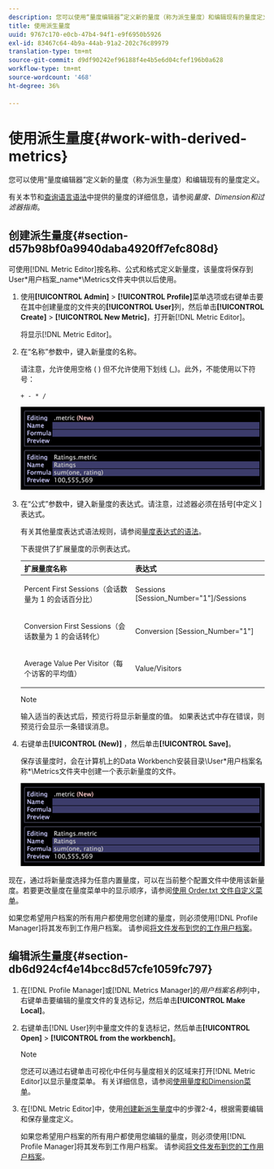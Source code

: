 ```yaml
---
description: 您可以使用“量度编辑器”定义新的量度（称为派生量度）和编辑现有的量度定义。
title: 使用派生量度
uuid: 9767c170-e0cb-47b4-94f1-e9f6950b5926
exl-id: 83467c64-4b9a-44ab-91a2-202c76c89979
translation-type: tm+mt
source-git-commit: d9df90242ef96188f4e4b5e6d04cfef196b0a628
workflow-type: tm+mt
source-wordcount: '468'
ht-degree: 36%

---
```


# 使用派生量度{#work-with-derived-metrics}

您可以使用“量度编辑器”定义新的量度（称为派生量度）和编辑现有的量度定义。

有关本节和[查询语言语法](../../../../home/c-get-started/c-qry-lang-syntx/c-qry-lang-syntx.md#concept-15d1d3f5164a47d49468c5acb7299d9f)中提供的量度的详细信息，请参阅&#x200B;*量度、Dimension和过滤器指南*。

## 创建派生量度{#section-d57b98bf0a9940daba4920ff7efc808d}

可使用[!DNL Metric Editor]按名称、公式和格式定义新量度，该量度将保存到User\*用户档案_name*\Metrics文件夹中供以后使用。

1. 使用&#x200B;**[!UICONTROL Admin]** > **[!UICONTROL Profile]**&#x200B;菜单选项或右键单击要在其中创建量度的文件夹的&#x200B;**[!UICONTROL User]**&#x200B;列，然后单击&#x200B;**[!UICONTROL Create]** > **[!UICONTROL New Metric]**，打开新[!DNL Metric Editor]。

   将显示[!DNL Metric Editor]。

1. 在“名称”参数中，键入新量度的名称。

   请注意，允许使用空格 ( ) 但不允许使用下划线 (_)。此外，不能使用以下符号：

   `+ - * /`

   ![](assets/vis_MetricEditor_NewAndEditing.png)

1. 在“公式”参数中，键入新量度的表达式。请注意，过滤器必须在括号[中定义 ] 表达式。

   有关其他量度表达式语法规则，请参阅[量度表达式的语法](../../../../home/c-get-started/c-qry-lang-syntx/c-syntx-mtrc-exp.md#concept-bbf440a0307549e088df491b51b51d66)。

   下表提供了扩展量度的示例表达式。

   <table id="table_ED77997FC08F492490DCAC3C4153781C"> 
   <thead> 
   <tr> 
      <th colname="col1" class="entry"> 扩展量度名称 </th> 
      <th colname="col2" class="entry"> 表达式 </th> 
   </tr>
   </thead>
   <tbody> 
   <tr> 
      <td colname="col1"> <p>Percent First Sessions（会话数量为 1 的会话百分比） </p> </td> 
      <td colname="col2"> <p><span class="filepath"> Sessions [Session_Number="1"]/Sessions</span> </p> </td> 
   </tr> 
   <tr> 
      <td colname="col1"> <p>Conversion First Sessions（会话数量为 1 的会话转化） </p> </td> 
      <td colname="col2"> <p><span class="filepath"> Conversion [Session_Number="1"]</span> </p> </td> 
   </tr> 
   <tr> 
      <td colname="col1"> <p>Average Value Per Visitor（每个访客的平均值） </p> </td> 
      <td colname="col2"> <p><span class="filepath"> Value/Visitors</span> </p> </td> 
   </tr> 
   </tbody> 
   </table>

   >[!NOTE]
   >
   >输入适当的表达式后，预览行将显示新量度的值。 如果表达式中存在错误，则预览行会显示一条错误消息。

1. 右键单击&#x200B;**[!UICONTROL (New)]** ，然后单击&#x200B;**[!UICONTROL Save]**。

   保存该量度时，会在计算机上的Data Workbench安装目录\User\*用户档案名称*\Metrics文件夹中创建一个表示新量度的文件。

   ![](assets/vis_MetricEditor_NewAndEditing.png)

现在，通过将新量度选择为任意内置量度，可以在当前整个配置文件中使用该新量度。若要更改量度在量度菜单中的显示顺序，请参阅[使用 Order.txt 文件自定义菜单](../../../../home/c-get-started/c-intf-anlys-ftrs/c-ctm-menus/t-cstm-menus-ordr-files.md#task-a391800a8dd444deb3e1516d5189f999)。

如果您希望用户档案的所有用户都使用您创建的量度，则必须使用[!DNL Profile Manager]将其发布到工作用户档案。 请参阅[将文件发布到您的工作用户档案](../../../../home/c-get-started/c-admin-intrf/c-prof-mgr/t-pub-files-wkg-prof.md#task-a0106e010c834d16bd60eef4721b6af9)。

## 编辑派生量度{#section-db6d924cf4e14bcc8d57cfe1059fc797}

1. 在[!DNL Profile Manager]或[!DNL Metrics Manager]的&#x200B;*用户档案名称*&#x200B;列中，右键单击要编辑的量度文件的复选标记，然后单击&#x200B;**[!UICONTROL Make Local]**。
1. 右键单击[!DNL User]列中量度文件的复选标记，然后单击&#x200B;**[!UICONTROL Open]** > **[!UICONTROL from the workbench]**。

   >[!NOTE]
   >
   >您还可以通过右键单击可视化中任何与量度相关的区域来打开[!DNL Metric Editor]以显示量度菜单。 有关详细信息，请参阅[使用量度和Dimension菜单](../../../../home/c-get-started/c-vis/c-met-dim-menus.md#concept-50f07ae47c3e4f94ad7d3d7f8293ccac)。

1. 在[!DNL Metric Editor]中，使用[创建新派生量度](../../../../home/c-get-started/c-admin-intrf/c-prof-mgr/c-drvd-mtrcs.md#section-d57b98bf0a9940daba4920ff7efc808d)中的步骤2-4，根据需要编辑和保存量度定义。

   如果您希望用户档案的所有用户都使用您编辑的量度，则必须使用[!DNL Profile Manager]将其发布到工作用户档案。 请参阅[将文件发布到您的工作用户档案](../../../../home/c-get-started/c-admin-intrf/c-prof-mgr/t-pub-files-wkg-prof.md#task-a0106e010c834d16bd60eef4721b6af9)。
